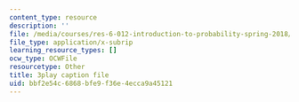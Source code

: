 ```yaml
---
content_type: resource
description: ''
file: /media/courses/res-6-012-introduction-to-probability-spring-2018/bbf2e54c6868bfe9f36e4ecca9a45121_l9y2Kv8VHw.srt
file_type: application/x-subrip
learning_resource_types: []
ocw_type: OCWFile
resourcetype: Other
title: 3play caption file
uid: bbf2e54c-6868-bfe9-f36e-4ecca9a45121
---
```

